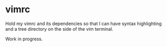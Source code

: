 # vimrc

Hold my vimrc and its dependencies so that I can have syntax highlighting and a tree directory on the side of the vim terminal. 

Work in progress.
